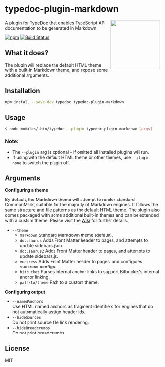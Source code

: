 # typedoc-plugin-markdown

<img align="right" width="160" src="https://github.com/tgreyuk/typedoc-plugin-markdown/raw/master/logos.png">

A plugin for [TypeDoc](https://github.com/TypeStrong/typedoc) that enables TypeScript API documentation to be generated in Markdown.

[![npm](https://img.shields.io/npm/v/typedoc-plugin-markdown.svg)](https://www.npmjs.com/package/typedoc-plugin-markdown)
[![Build Status](https://travis-ci.org/tgreyuk/typedoc-plugin-markdown.svg?branch=master)](https://travis-ci.org/tgreyuk/typedoc-plugin-markdown)

## What it does?

The plugin will replace the default HTML theme with a built-in Markdown theme, and expose some additional arguments.

## Installation

```bash
npm install --save-dev typedoc typedoc-plugin-markdown
```

## Usage

```bash
$ node_modules/.bin/typedoc --plugin typedoc-plugin-markdown [args]
```

### Note:

- The `--plugin` arg is optional - if omitted all installed plugins will run.
- If using with the default HTML theme or other themes, use `--plugin none` to switch the plugin off.

## Arguments

**Configuring a theme**

By default, the Markdown theme will attempt to render standard CommonMark, suitable for the majority of Markdown engines.
It follows the same structure and file patterns as the default HTML theme. The plugin also comes packaged with some additional built-in themes and can be extended with a custom theme.
Please visit the [Wiki](https://github.com/tgreyuk/typedoc-plugin-markdown/wiki) for further details.

- `--theme`<br>
  - `markdown` Standard Markdown theme (default).
  - `docusaurus` Adds Front Matter header to pages, and attempts to update sidebars.json.
  - `docusaurus2` Adds Front Matter header to pages, and attempts to update sidebars.js.
  - `vuepress` Adds Front Matter header to pages, and configures vuepress configs.
  - `bitbucket` Parses internal anchor links to support Bitbucket's internal anchor linking.
  - `path/to/theme` Path to a custom theme.

**Configuring output**

- `--namedAnchors`<br>
  Use HTML named anchors as fragment identifiers for engines that do not automatically assign header ids.
- `--hideSources`<br>
  Do not print source file link rendering.
- `--hideBreadcrumbs`<br>
  Do not print breadcrumbs.

## License

MIT

